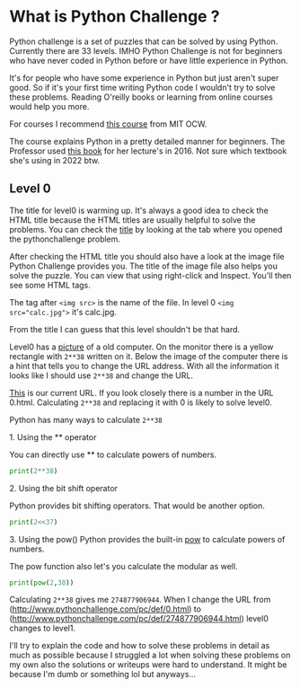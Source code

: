 # What is Python Challenge ?
Python challenge is a set of puzzles that can be solved by using Python.  
Currently there are 33 levels. 
IMHO Python Challenge is not for beginners who have never coded in Python before or have little experience in Python. 

It's for people who have some experience in Python but just aren't super good. 
So if it's your first time writing Python code I wouldn't try to solve these problems.
Reading O'reilly books or learning from online courses would help you more. 

For courses I recommend [this course](https://www.youtube.com/watch?v=xAcTmDO6NTI&list=PLUl4u3cNGP62A-ynp6v6-LGBCzeH3VAQB) from MIT OCW.

The course explains Python in a pretty detailed manner for beginners. 
The Professor used [this book](https://www.amazon.com/Get-Programming-Learn-code-Python/dp/1617293784) for her lecture's in 2016. Not sure which textbook she's using in 2022 btw. 


## Level 0

The title for level0 is warming up.
It's always a good idea to check the HTML title because the HTML titles are usually helpful to solve the problems.
You can check the [title](/0/warming_up.png) by looking at the tab where you opened the pythonchallenge problem.

After checking the HTML title you should also have a look at the image file Python Challenge provides you. 
The title of the image file also helps you solve the puzzle. You can view that using right-click and Inspect. 
You'll then see some HTML tags. 

The tag after `<img src>` is the name of the file. 
In level 0 `<img src="calc.jpg">` it's calc.jpg.

From the title I can guess that this level shouldn't be that hard.

Level0 has a [picture](/0/calc.jpg) of a old computer.
On the monitor there is a yellow rectangle with `2**38` written on it. 
Below the image of the computer there is a hint that tells you to change the URL address. 
With all the information it looks like I should use `2**38` and change the URL.

[This](http://www.pythonchallenge.com/pc/def/0.html) is our current URL.
If you look closely there is a number in the URL 0.html. 
Calculating `2**38` and replacing it with 0 is likely to solve level0. 

Python has many ways to calculate `2**38`

1\. Using the ** operator 


You can directly use ** to calculate powers of numbers. 

```python
print(2**38)
```

2\. Using the bit shift operator 


Python provides bit shifting operators.
That would be another option.

```python
print(2<<37)
```

3\. Using the pow() 
Python provides the built-in [pow](https://docs.python.org/3/library/functions.html#pow) to calculate 
powers of numbers. 


The pow function also let's you calculate the modular as well. 

```python 
print(pow(2,38))
```


Calculating `2**38` gives me `274877906944`. 
When I change the URL from (http://www.pythonchallenge.com/pc/def/0.html) to (http://www.pythonchallenge.com/pc/def/274877906944.html) level0 changes to level1.


I'll try to explain the code and how to solve these problems in detail as much as possible because I struggled a lot when solving these problems on my own also the solutions or writeups were hard to understand. It might be because I'm dumb or something lol but anyways... 